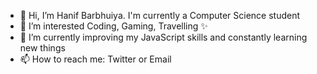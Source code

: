- 👋 Hi, I’m Hanif Barbhuiya. I'm currently a Computer Science student
- 👀 I’m interested Coding, Gaming, Travelling ✨
- 🌱 I’m currently improving my JavaScript skills and constantly learning new things
- 📫 How to reach me: Twitter or Email

<!---
1Hanif1/1Hanif1 is a ✨ special ✨ repository because its `README.md` (this file) appears on your GitHub profile.
You can click the Preview link to take a look at your changes.
--->
